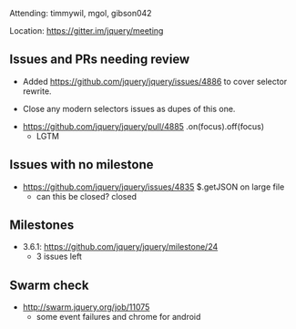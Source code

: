 Attending: timmywil, mgol, gibson042

Location: https://gitter.im/jquery/meeting

## Issues and PRs needing review
* Added https://github.com/jquery/jquery/issues/4886 to cover selector rewrite.
- Close any modern selectors issues as dupes of this one.
* https://github.com/jquery/jquery/pull/4885 .on(focus).off(focus)
	- LGTM

## Issues with no milestone
* https://github.com/jquery/jquery/issues/4835 $.getJSON on large file
	- can this be closed? closed

## Milestones
* 3.6.1: https://github.com/jquery/jquery/milestone/24
	- 3 issues left

## Swarm check
* http://swarm.jquery.org/job/11075 
	- some event failures and chrome for android
